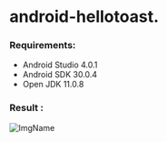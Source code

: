 # android-hellotoast.

### Requirements:
* Android Studio 4.0.1
* Android SDK 30.0.4
* Open JDK 11.0.8

### Result :


![ImgName](https://gitlab.com/misskecupbung/photos/-/raw/master/Screenshot_20200921-104823.png)
